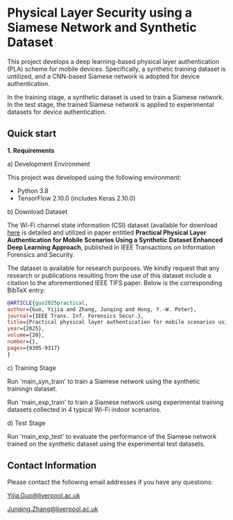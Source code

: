 # Physical Layer Security using a Siamese Network and Synthetic Dataset
This project develops a deep learning-based physical layer authentication (PLA) scheme for mobile devices. Specifically, a synthetic training dataset is untilized, and a CNN-based Siamese network is adopted for device authentication.

In the training stage, a synthetic dataset is used to train a Siamese network. In the test stage, the trained Siamese network is applied to experimental datasets for device authentication.

## Quick start
__1. Requirements__

a) Development Environment

This project was developed using the following environment:
- Python 3.8
- TensorFlow 2.10.0 (includes Keras 2.10.0)

b) Download Dataset

The Wi-Fi channel state information (CSI) dataset (available for download [here](https://ieee-dataport.org/documents/wi-fi-channel-state-information-dataset-mobile-physical-layer-authentication) is detailed and utilized in paper entitled **Practical Physical Layer Authentication for Mobile Scenarios Using a Synthetic Dataset Enhanced Deep Learning Approach**, published in IEEE Transactions on Information Forensics and Security.

The dataset is available for research purposes. We kindly request that any research or publications resulting from the use of this dataset include a citation to the aforementioned IEEE TIFS paper. Below is the corresponding BibTeX entry:
```bibtex
@ARTICLE{guo2025practical,
author={Guo, Yijia and Zhang, Junqing and Hong, Y.-W. Peter},
journal={IEEE Trans. Inf. Forensics Secur.}, 
title={Practical physical layer authentication for mobile scenarios using a synthetic dataset enhanced deep learning approach}, 
year={2025},
volume={20},
number={},
pages={9305-9317}
}
```

c) Training Stage

Run 'main_syn_train' to train a Siamese network using the synthetic trainingn dataset.

Run 'main_exp_train' to train a Siamese network using experimental training datasets collected in 4 typical Wi-Fi indoor scenarios.

d) Test Stage

Run 'main_exp_test' to evaluate the performance of the Siamese network trained on the synthetic dataset using the experimental test datasets.

## Contact Information
Please contact the following email addresses if you have any questions:

Yijia.Guo@liverpool.ac.uk

Junqing.Zhang@liverpool.ac.uk